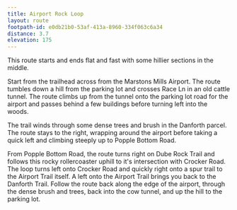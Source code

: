 ```yaml
---
title: Airport Rock Loop
layout: route
footpath-id: e0db21b0-53af-413a-8960-334f063c6a34
distance: 3.7
elevation: 175
---
```

This route starts and ends flat and fast with some hillier sections in the middle.

Start from the trailhead across from the Marstons Mills Airport. The route tumbles down a hill from the parking lot and crosses Race Ln in an old cattle tunnel. The route climbs up from the tunnel onto the parking lot road for the airport and passes behind a few buildings before turning left into the woods.

The trail winds through some dense trees and brush in the Danforth parcel. The route stays to the right, wrapping around the airport before taking a quick left and climbing steeply up to Popple Bottom Road.

From Popple Bottom Road, the route turns right on Dube Rock Trail and follows this rocky rollercoaster uphill to it's intersection with Crocker Road. The loop turns left onto Crocker Road and quickly right onto a spur trail to the Airport Trail itself. A left onto the Airport Trail brings you back to the Danforth Trail. Follow the route back along the edge of the airport, through the dense brush and trees, back into the cow tunnel, and up the hill to the parking lot.